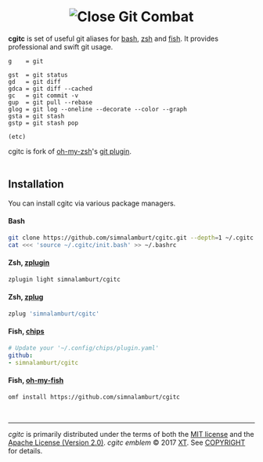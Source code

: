 <h1 align=center>
  <img alt="Close Git Combat" src="https://simnalamburt.github.io/cgitc/emblem.svg">
</h1>

**cgitc** is set of useful git aliases for [bash], [zsh] and [fish]. It provides
professional and swift git usage.

```
g    = git

gst  = git status
gd   = git diff
gdca = git diff --cached
gc   = git commit -v
gup  = git pull --rebase
glog = git log --oneline --decorate --color --graph
gsta = git stash
gstp = git stash pop

(etc)
```

cgitc is fork of [oh-my-zsh]'s [git plugin].
<br><br>

Installation
--------
You can install cgitc via various package managers.

#### Bash
```bash
git clone https://github.com/simnalamburt/cgitc.git --depth=1 ~/.cgitc
cat <<< 'source ~/.cgitc/init.bash' >> ~/.bashrc
```

#### Zsh, [zplugin]
```zsh
zplugin light simnalamburt/cgitc
```

#### Zsh, [zplug]
```zsh
zplug 'simnalamburt/cgitc'
```

#### Fish, [chips]
```yaml
# Update your '~/.config/chips/plugin.yaml'
github:
- simnalamburt/cgitc
```

#### Fish, [oh-my-fish]
```fish
omf install https://github.com/simnalamburt/cgitc
```

<br>

--------
*cgitc* is primarily distributed under the terms of both the [MIT license]
and the [Apache License (Version 2.0)]. *cgitc emblem* © 2017 [XT]. See
[COPYRIGHT] for details.

[bash]: https://www.gnu.org/software/bash/
[zsh]: https://www.zsh.org
[fish]: https://fishshell.com
[zplugin]: https://github.com/zdharma/zplugin
[zplug]: https://github.com/zplug/zplug
[chips]: https://github.com/xtendo-org/chips
[oh-my-fish]: https://github.com/oh-my-fish/oh-my-fish
[oh-my-zsh]: http://ohmyz.sh
[git plugin]: https://github.com/robbyrussell/oh-my-zsh/blob/master/plugins/git/git.plugin.zsh
[MIT license]: LICENSE-MIT
[Apache License (Version 2.0)]: LICENSE-APACHE
[COPYRIGHT]: COPYRIGHT
[XT]: https://e.xtendo.org/
